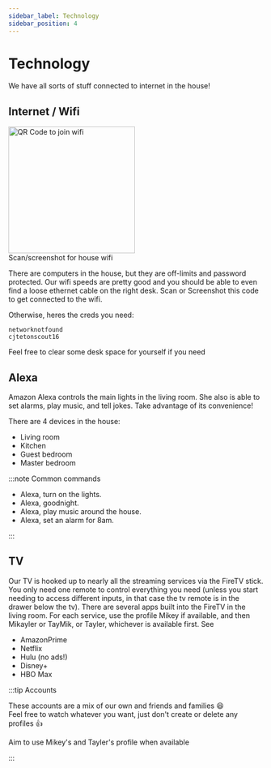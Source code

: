 ```yaml
---
sidebar_label: Technology
sidebar_position: 4
---
```


# Technology

We have all sorts of stuff connected to internet in the house!

## Internet / Wifi

<div style={{float:'right'}}>
    <img
    src={require('../../static/img/qrcode.png').default}
    alt="QR Code to join wifi"
    height="250vw"
    width="250vw"
    href='WIFI%3AT%3AWPA%3BS%3Anetworknotfound%3BP%3Acjtetonscout16%3BH%3A%3B'
    name='WifiQR'
    />
    <br/>
    <label for='WifiQR' style={{marginLeft:'auto', marginRight:'auto', fontSize:'12px' }}>Scan/screenshot for house wifi</label>
</div>



There are computers in the house, but they are off-limits and password protected. Our wifi speeds are pretty good and you should be able to even find a loose ethernet cable on the right desk. Scan or Screenshot this code to get connected to the wifi. 

Otherwise, heres the creds you need: 

`networknotfound` <br/> 
`cjtetonscout16`

Feel free to clear some desk space for yourself if you need

## Alexa

Amazon Alexa controls the main lights in the living room. She also is able to set alarms, play music, and tell jokes. Take advantage of its convenience!

There are 4 devices in the house:
- Living room
- Kitchen
- Guest bedroom
- Master bedroom

:::note Common commands

- Alexa, turn on the lights. 
- Alexa, goodnight.
- Alexa, play music around the house.
- Alexa, set an alarm for 8am.

:::

## TV

Our TV is hooked up to nearly all the streaming services via the FireTV stick. You only need one remote to control everything you need (unless you start needing to access different inputs, in that case the tv remote is in the drawer below the tv).
There are several apps built into the FireTV in the living room. 
For each service, use the profile Mikey if available, and then Mikayler or TayMik, or Tayler, whichever is available first. See 

* AmazonPrime
* Netflix
* Hulu (no ads!)
* Disney+
* HBO Max

:::tip Accounts 

These accounts are a mix of our own and friends and families :laughing:  
Feel free to watch whatever you want, just don't create or delete any profiles :thumbsup:

Aim to use Mikey's and Tayler's profile when available

:::
